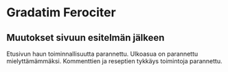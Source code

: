 # Gradatim Ferociter

## Muutokset sivuun esitelmän jälkeen

Etusivun haun toiminnallisuutta parannettu.
Ulkoasua on parannettu mielyttämämmäksi.
Kommenttien ja reseptien tykkäys toimintoja parannettu.
